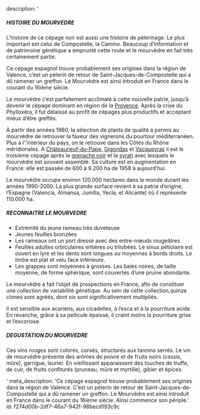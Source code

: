 description: '<h5>HISTOIRE DU MOURVEDRE</h5><p>L’histoire de ce cépage noir est aussi une histoire de pèlerinage. Le plus important est celui de Compostelle, la Camino. Beaucoup d’information et de patrimoine génétique a emprunté cette route et le mourvèdre en fait très certainement partie. </p><p>Ce cépage espagnol trouve probablement ses origines dans la région de Valence, c’est un pèlerin de retour de Saint-Jacques-de-Compostelle qui a dû ramener un greffon. Le Mourvèdre est ainsi introduit en France dans le courant du 16ième siècle.</p><p>Le mourvèdre c’est parfaitement acclimaté à cette nouvelle patrie, jusqu’à devenir le cépage dominant en région de la <a href="/fr/region/coteaux-daix-en-provence">Provence</a>. Après la crise du Phylloxéra, il fut délaissé au profit de cépages plus productifs et acceptant mieux d’être greffés. </p><p>À partir des années 1960, la sélection de plants de qualité a permis au mourvèdre de retrouver la faveur des vignerons du pourtour méditerranéen. Plus à l''intérieur du pays, on le retrouve dans les Côtes du Rhône méridionales. A <a href="/fr/region/chateauneuf-du-pape">Châteauneuf-du-Pape</a>, <a href="/fr/region/gigondas">Gigondas</a> et <a href="/fr/region/vacqueyras">Vacqueyras</a> il est le troisième cépage après le <a href="/fr/grape/grenache-noir">grenache noir</a> et la <a href="/fr/grape/syrah">syrah</a>&nbsp;avec lesquels le mourvèdre est souvent assemblé. Sa culture est en augmentation en France: elle est passée de 600 à 9.200 ha de 1958 à aujourd’hui.</p><p>Le mourvèdre occupe environ 120.000 hectares dans le monde durant les années 1990-2000. La plus grande surface revient à sa patrie d’origine, l’Espagne (Valencia, Almansa, Jumilla, Yecla, et Alicante) où il représente 110.000 ha.</p><h5>RECONNAITRE LE MOURVEDRE</h5><ul><li>Extrémité du jeune rameau très duveteuse</li><li>Jeunes feuilles bronzées</li><li>Les rameaux ont un port dressé avec des entre-nœuds rougeâtres</li><li>Feuilles adultes orbiculaires entières ou trilobées. Le sinus pétiolaire est ouvert en lyre et les dents sont longues ou moyennes à bords droits. Le limbe est plat et velu face inférieure.</li><li>Les grappes sont moyennes à grosses. Les baies noires, de taille moyenne, de forme sphérique, sont couvertes d’une pruine abondante.</li></ul><p>Le mourvèdre a fait l’objet de prospections en France, afin de constituer une collection de variabilité génétique. Au sein de cette collection,quinze clones sont agréés, dont six sont significativement multipliés.</p><p>Il est sensible aux acariens, aux cicadelles, à l’esca et à la pourriture acide. En revanche, grâce à sa pellicule épaisse, il craint moins la pourriture grise et l’excoriose.</p><h5>DEGUSTATION DU MOURVEDRE</h5><p>Ces vins rouges sont colorés, corsés, structurés aux tannins serrés. Le vin de mourvèdre présente des arômes de poivre et de fruits noirs (cassis, mûre), garrigue, laurier. En vieillissant apparaissent des touches de truffe, de cuir, de fruits confiturés (pruneau, mûre et myrtille), gibier et épices.</p>'
meta_description: 'Ce cépage espagnol trouve probablement ses origines dans la région de Valence. C’est un pèlerin de retour de Saint-Jacques-de-Compostelle qui a dû ramener un greffon. Le Mourvèdre est ainsi introduit en France dans le courant du 16ième siècle. Ainsi commence son périple.'
id: f274d00b-2df7-46a7-942f-98becd193c9c

